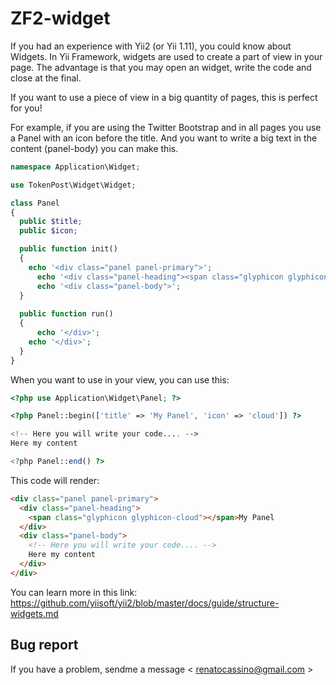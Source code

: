 ZF2-widget
==========

If you had an experience with Yii2 (or Yii 1.11), you could know about Widgets.
In Yii Framework, widgets are used to create a part of view in your page. The advantage is that you may open an widget, write the code and close at the final.

If you want to use a piece of view in a big quantity of pages, this is perfect for you!

For example, if you are using the Twitter Bootstrap and in all pages you use a Panel with an icon before the title. And you want to write a big text in the content (panel-body) you can make this.

```php
namespace Application\Widget;

use TokenPost\Widget\Widget;

class Panel
{
  public $title;
  public $icon;

  public function init()
  {
    echo '<div class="panel panel-primary">';
      echo '<div class="panel-heading"><span class="glyphicon glyphicon-' . $this->icon . '"></span>' . $this->title . '</div>';
      echo '<div class="panel-body">';
  }
  
  public function run()
  {
      echo '</div>';
    echo '</div>';
  }
}
```

When you want to use in your view, you can use this:

```php
<?php use Application\Widget\Panel; ?>

<?php Panel::begin(['title' => 'My Panel', 'icon' => 'cloud']) ?>

<!-- Here you will write your code.... -->
Here my content

<?php Panel::end() ?>

```

This code will render:

```html
<div class="panel panel-primary">
  <div class="panel-heading">
    <span class="glyphicon glyphicon-cloud"></span>My Panel
  </div>
  <div class="panel-body">
    <!-- Here you will write your code.... -->
    Here my content
  </div>
</div>
```

You can learn more in this link: https://github.com/yiisoft/yii2/blob/master/docs/guide/structure-widgets.md

Bug report
-------------

If you have a problem, sendme a message < renatocassino@gmail.com >
